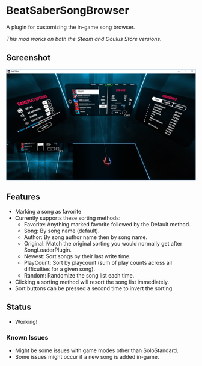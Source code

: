 # BeatSaberSongBrowser
A plugin for customizing the in-game song browser.

*This mod works on both the Steam and Oculus Store versions.*

## Screenshot

![Alt text](/Screenshot.png?raw=true "Screenshot")

## Features
- Marking a song as favorite
- Currently supports these sorting methods:
  - Favorite: Anything marked favorite followed by the Default method.
  - Song: By song name (default).
  - Author: By song author name then by song name.  
  - Original: Match the original sorting you would normally get after SongLoaderPlugin.
  - Newest: Sort songs by their last write time.
  - PlayCount: Sort by playcount (sum of play counts across all difficulties for a given song).
  - Random: Randomize the song list each time.
- Clicking a sorting method will resort the song list immediately.
- Sort buttons can be pressed a second time to invert the sorting.

## Status
- Working!

### Known Issues
- Might be some issues with game modes other than SoloStandard.
- Some issues might occur if a new song is added in-game.

